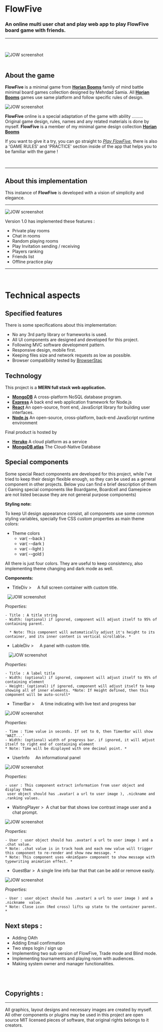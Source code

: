 # FlowFive 

### An online multi user chat and play web app to play FlowFive board game with friends. 
---
<br/>

![JOW screenshot](./docs/ff-sc1.JPG)
<br/><br/>

## About the game

**FlowFive** is a minimal game from  **[Horian Booms](https://www.instagram.com/explore/tags/horianbooms/top/?hl=en)** family of mind battle minimal board games collection designed by Mehrdad Samia. All **[Horian Booms](https://www.instagram.com/explore/tags/horianbooms/top/?hl=en)** games use same platform and follow specific rules of design.

![JOW screenshot](./docs/HB-intro.png)


**FlowFive** online is a special adaptation of the game with ability ......... Original game design, rules, names and any related materials is done by myself. **FlowFive** is a member of my minimal game design collection **[Horian Booms](https://www.instagram.com/explore/tags/horianbooms/top/?hl=en)**

If you want to give it a try, you can go straight to *[Play FlowFive](https://samiamehrdad.github.io/FlowFive/)*, there is also a 'GAME RULES' and 'PRACTICE' section inside of the app that helps you to be familiar with the game !

<br />

---

## About this implementation

This instance of **FlowFive** is developed with a vision of simplicity and elegance. 

---


![JOW screenshot](./docs/ff-sc3.JPG)

Version 1.0 has implemented these features :
- Private play rooms
- Chat in rooms
- Random playing rooms
- Play Invitation sending / receiving
- Players ranking
- Friends list
- Offline practice play

---
<br/>

# Technical aspects
## Specified features 
There is some specifications about this implementation:
* No any 3rd party library or frameworks is used.
* All UI components are designed and developed for this project. 
* Following MVC software development pattern.
* Responsive design, mobile first.
* Keeping files size and network requests as low as possible.
* Browser compatibility tested by [BrowserStac](https://www.browserstack.com/)

## Technology

This project is a **MERN full stack web application.**
* **[MongoDB](https://www.mongodb.com/)**  A cross-platform NoSQL database program.
* **[Express](https://www.expressjs.com/)** A back end web application framework for Node.js
* **[React](https://www.react.org/)** An open-source, front end, JavaScript library for building user interfaces.
* **[Node.js](https://www.nodejs.org/)** An open-source, cross-platform, back-end JavaScript runtime environment

Final product is hosted by
* **[Heruko](https://www.heroku.com/)**  A cloud platform as a service
* **[MongoDB atlas](https://www.mongodb.com/)**  The Cloud-Native Database

## Special components

Some special React components are developed for this project, while I've tried to keep their design flexible enough, so they can be used as a general component in other projects. Below you can find e brief description of them ( Gaming special components like Boardgame, Boardcell and Gamepiece are not listed because they are not general purpose components)  

  **Styling note:**
  
  To keep UI design appearance consist, all components use some common styling variables, specially five CSS custom properties as main theme colors:
  
  * Theme colors
    * var( --back )
    * var( --dark )
    * var( --light )
    * var( --gold )
 
 All there is just four colors. They are useful to keep consistency, also implementing theme changing and dark mode as well.    

**Components:**


* TitleDiv >       A full screen container with custom title.  

 
![JOW screenshot](./docs/ff-titlediv.JPG)

*Properties:*
    
    - Title : A title string
    - Width: (optional) if ignored, component will adjust itself to 95% of containing parent.

      * Note: This component will automatically adjust it's height to its container, and its inner content is vertical scrollable. *



* LableDiv >       A panel with custom title. 

  
![JOW screenshot](./docs/ff-sc2.JPG)

*Properties:*
    
    - Title : A label title
    - Width: (optional) if ignored, component will adjust itself to 95% of containing element
    - Height: (optional) if ignored, component will adjust itself to keep showing all of inner elements. *Note: If Height defined, then this component will be auto-scroll* 

* TimerBar >        A time indicating with live text and progress bar 

![JOW screenshot](./docs/ff-timer.JPG)

*Properties:*
    
    - Time : Time value in seconds. If set to 0, then TimerBar will show 'WAIT...'
    - Width: (optional) width of progress bar. if ignored, it will adjust itself to right end of containing element
    * Note: Time will be displayed with one decimal point. *  

* UserInfo       An informational panel

![JOW screenshot](./docs/ff-userinfo.JPG)

*Properties:*
    
    - user : This component extract information from user object and display them.
     user object should has .avatar( a url to user image ), .nickname and .ranking values.

* WaitingPlayer >    A chat bar that shows low contrast image user and a chat prompt.

![JOW screenshot](./docs/ff-waitingplayer.JPG)

*Properties:*
    
    - User : user object should has .avatar( a url to user image ) and a .chat value.
    * Note: .chat value is in track hook and each new value will trigger this component to re-render and show new message. *
    * Note: This component uses <AnimSpan> component to show message with typewriting animation effect. * 

* GuestBar >   A single line info bar that that can be add or remove easily.

![JOW screenshot](./docs/ff-guest.JPG)

*Properties:*
    
    - User : user object should has .avatar( a url to user image ) and a .nickname  value.
    * Note: Close icon (Red cross) lifts up state to the container parent. *

## Next steps :
* Adding OAth
* Adding Email confirmation
* Two steps login / sign up
* Implementing two sub version of FlowFive, Trade mode and Blind mode.
* Implementing tournaments and playing room with audiences.
* Making system owner and manager functionalities.

<br/><br/>
## Copyrights :
---
All graphics, layout designs and necessary images are created by myself.
All other components or plugins may be used in this project are open source MIT licensed pieces of software, that original rights belongs to it creators. 